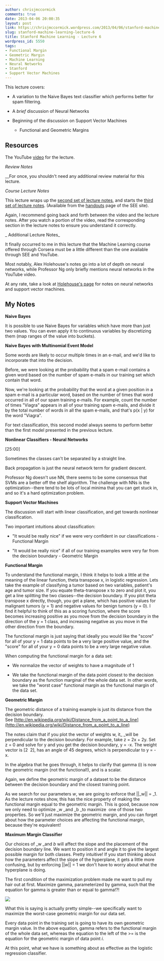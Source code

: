 ```yaml
---
author: chrisjmccormick
comments: true
date: 2013-04-06 20:00:35
layout: post
link: https://chrisjmccormick.wordpress.com/2013/04/06/stanford-machine-learning-lecture-6/
slug: stanford-machine-learning-lecture-6
title: Stanford Machine Learning - Lecture 6
wordpress_id: 5550
tags:
- Functional Margin
- Geometric Margin
- Machine Learning
- Neural Networks
- Stanford
- Support Vector Machines
---
```


This lecture covers:



	
  * A variation to the Naive Bayes text classifier which performs better for spam filtering.

	
  * A _brief_ discussion of Neural Networks

	
  * Beginning of the discussion on Support Vector Machines

	
    * Functional and Geometric Margins







## **Resources**


The YouTube [video](http://www.youtube.com/watch?v=qyyJKd-zXRE) for the lecture.

_Review Notes_

__For once, you shouldn't need any additional review material for this lecture.

_Course Lecture Notes_

This lecture wraps up the [second set of lecture notes](http://see.stanford.edu/materials/aimlcs229/cs229-notes2.pdf), and starts the [third set of lecture notes](http://see.stanford.edu/materials/aimlcs229/cs229-notes3.pdf). (Available from the [handouts](http://see.stanford.edu/see/materials/aimlcs229/handouts.aspx) page of the SEE site).

Again, I recommend going back and forth between the video and the lecture notes. After you watch a portion of the video, read the corresponding section in the lecture notes to ensure you understand it correctly.

_ Additional Lecture Notes_

It finally occurred to me in this lecture that the Machine Learning course offered through Corsera must be a little different than the one available through SEE and YouTube.

Most notably, Alex Holehouse's notes go into a lot of depth on neural networks, while Professor Ng only briefly mentions neural networks in the YouTube video.

At any rate, take a look at [Holehouse's page](http://www.holehouse.org/mlclass/) for notes on neural networks and support vector machines.


## My Notes


**Naive Bayes**

It is possible to use Naive Bayes for variables which have more than just two values. You can even apply it to continuous variables by discretizing them (map ranges of the value into buckets).

**Naive Bayes with Multinomial Event Model**

Some words are likely to occur multiple times in an e-mail, and we'd like to incorporate that into the decision.

Before, we were looking at the probability that a spam e-mail contains a given word based on the number of spam e-mails in our training set which contain that word.

Now, we're looking at the probability that the word at a given position in a spam e-mail is a particular word, based on the number of times that word occurred in all of our spam training e-mails. For example, count the number of times "Viagra" appears in all of your training spam e-mails, and divide it by the total number of words in all the spam e-mails, and that's p(x | y) for the word "Viagra".

For text classification, this second model always seems to perform better than the first model presented in the previous lecture.

**Nonlinear Classifiers - Neural Networks**

[25:00]

Sometimes the classes can't be separated by a straight line.

Back propagation is just the neural network term for gradient descent.

Professor Ng doesn't use NN, there seems to be some consensus that SVMs are a better off the shelf algorithm. The challenge with NNs is the optimization--there tend to be lots of local minima that you can get stuck in, and so it's a hard optimization problem.

**Support Vector Machines**

The discussion will start with linear classification, and get towards nonlinear classification.

Two important intuitions about classification:



	
  * "It would be really nice" if we were very confident in our classifications - Functional Margin

	
  * "It would be really nice" if all of our training examples were very far from the decision boundary - Geometric Margin


**Functional Margin**

To understand the functional margin, I think it helps to look a little at the meaning of the linear function, theta transpose x, in logistic regression. Lets take the example of classifying a tumor based on two variables, patient's age and tumor size. If you equate theta-transpose x to zero and plot it, you get a line splitting the two classes--the decision boundary. If you plot theta transpose x directly, though, you get a plane, which has positive values for malignant tumors (y = 1) and negative values for benign tumors (y = 0). I find it helpful to think of this as a scoring function, where the score becomes increasing positive as you move from the decision boundary in the direction of the y = 1 class, and increasing negative as you move in the other direction from the boundary.

The functional margin is just saying that ideally you would like the "score" for all of your y = 1 data points to be a very large positive value, and the "score" for all of your y = 0 data points to be a very large negative value.

When computing the functional margin for a data set:



	
  * We normalize the vector of weights to have a magnitude of 1

	
  * We take the functional margin of the data point closest to the decision boundary as the function marginal of the whole data set. In other words, we take the "worst case" functional margin as the functional margin of the data set.


**Geometric Margin**

The geometric distance of a training example is just its distance from the decision boundary. See [http://en.wikipedia.org/wiki/Distance_from_a_point_to_a_line](http://en.wikipedia.org/wiki/Distance_from_a_point_to_a_line)

The notes claim that if you plot the vector of weights w, it_ _will be perpendicular to the decision boundary. For example, take z = 2x + 2y. Set z = 0 and solve for y and you get the decision boundary, y = -x. The weight vector is [2  2], has an angle of 45 degrees, which is perpendicular to y = -x.

In the algebra that he goes through, it helps to clarify that gamma (i) is now the geometric margin (not the functional!), and is a scalar.

Again, we define the geometric margin of a dataset to be the distance between the decision boundary and the closest training point.

As we search for our parameters _w_, we are going to enforce that ||_w|| = _1. As the lecture notes show, this has the nice property of making the functional margin equal to the geometric margin. This is good, because now we only need to optimize _w _and _b _to maximize  one of those two properties. So we'll just maximize the geometric margin, and you can forget about how the parameter choices are affecting the functional margin, because they're equivalent!

**Maximum Margin Classifier**

Our choices of _w _and _b_ will affect the slope and the placement of the decision boundary line. We want to position it and angle it to give the largest possible margin for both classes. Pretty intuitive! If you start thinking about how the parameters affect the slope of the hyperplane, it gets a little more confusing, but by enforcing ||_w_|| = 1 we don't have to worry about what the hyperplane is doing.

The first condition of the maximization problem made me want to pull my hair out at first. Maximize gamma, parameterized by gamma, such that the equation for gamma is greater than or equal to gamma!?!

**![](https://lh4.googleusercontent.com/CiS-p3h0iVZVEJdifXsrYpss9H3Ng5bFKzt5MZ0y7gPfnYvQWObbUIOdlbyiU13brLGE8YZD7KL2oPKKu7L68I-_skq-7XFNo5hYqycS2oBGtT8YcR4JjZm7)**

What this is saying is actually pretty simple--we specifically want to maximize the worst-case geometric margin for our data set.

Every data point in the training set is going to have its own geometric margin value. In the above equation, gamma refers to the functional margin of the whole data set, whereas the equation to the left of the >= is the equation for the geometric margin of data point _i_.

At this point, what we have is something about as effective as the logistic regression classifier.


